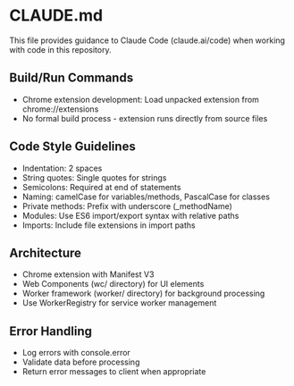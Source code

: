 # CLAUDE.md

This file provides guidance to Claude Code (claude.ai/code) when working with code in this repository.

## Build/Run Commands
- Chrome extension development: Load unpacked extension from chrome://extensions
- No formal build process - extension runs directly from source files

## Code Style Guidelines
- Indentation: 2 spaces
- String quotes: Single quotes for strings
- Semicolons: Required at end of statements
- Naming: camelCase for variables/methods, PascalCase for classes
- Private methods: Prefix with underscore (_methodName)
- Modules: Use ES6 import/export syntax with relative paths
- Imports: Include file extensions in import paths

## Architecture
- Chrome extension with Manifest V3
- Web Components (wc/ directory) for UI elements
- Worker framework (worker/ directory) for background processing
- Use WorkerRegistry for service worker management

## Error Handling
- Log errors with console.error
- Validate data before processing
- Return error messages to client when appropriate